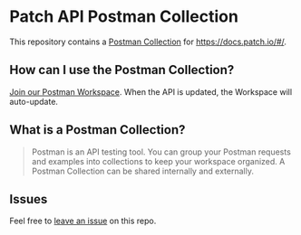 # Patch API Postman Collection

This repository contains a [Postman Collection](/collection.json) for <https://docs.patch.io/#/>.

## How can I use the Postman Collection?

[Join our Postman Workspace](https://www.postman.com/fern-api/workspace/fern-patch). When the API is updated, the Workspace will auto-update.

## What is a Postman Collection?

> Postman is an API testing tool. You can group your Postman requests and examples into collections to keep your workspace organized. A Postman Collection can be shared internally and externally.

## Issues

Feel free to [leave an issue](https://github.com/fern-patch/patch-postman) on this repo. 
